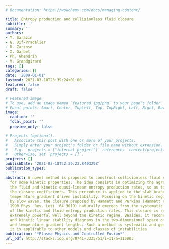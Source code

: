 ```yaml
---
# Documentation: https://wowchemy.com/docs/managing-content/

title: Entropy production and collisionless fluid closure
subtitle: ''
summary: ''
authors:
- Y. Sarazin
- G. Dif-Pradalier
- D. Zarzoso
- X. Garbet
- Ph. Ghendrih
- V. Grandgirard
tags: []
categories: []
date: '2009-01-01'
lastmod: 2021-03-18T23:39:24+01:00
featured: false
draft: false

# Featured image
# To use, add an image named `featured.jpg/png` to your page's folder.
# Focal points: Smart, Center, TopLeft, Top, TopRight, Left, Right, BottomLeft, Bottom, BottomRight.
image:
  caption: ''
  focal_point: ''
  preview_only: false

# Projects (optional).
#   Associate this post with one or more of your projects.
#   Simply enter your project's folder or file name without extension.
#   E.g. `projects = ["internal-project"]` references `content/project/deep-learning/index.md`.
#   Otherwise, set `projects = []`.
projects: []
publishDate: '2021-03-18T22:39:23.849329Z'
publication_types:
- '2'
abstract: A novel method is proposed to construct collisionless fluid closures accounting
  for some kinetic properties. The idea consists in optimizing the agreement between
  the fluid and kinetic quasi-linear entropy production rates, so as to constrain
  the closure coefficients. This procedure is applied to the slab branch of the ion
  temperature gradient driven instability. Focusing on the kinetic regime characterized
  by slow waves, the closure proposed by Hammett and Perkins (Hammett and Perkins
  1990 Phys. Rev. Lett. 64 3019) naturally emerges from the systematic identification
  of the kinetic and fluid entropy production rates. This closure is revealed to be
  extremely powerful well beyond the kinetic regime. Besides, it reconciles the fluid
  and kinetic linear stability diagrams in the two-dimensional space of the density
  and temperature gradient lengths. Such a method is systematic and generic. As such,
  it is applicable to other models and classes of instabilities.
publication: '*Plasma Physics and Controlled Fusion*'
url_pdf: http://stacks.iop.org/0741-3335/51/i=11/a=115003
---
```

